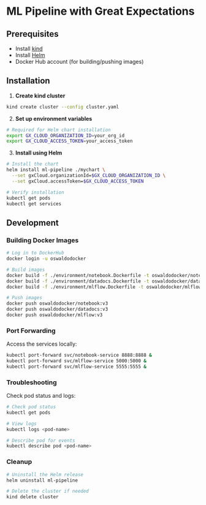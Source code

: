 # ML Pipeline with Great Expectations

## Prerequisites

- Install [kind](https://kind.sigs.k8s.io/docs/user/quick-start/#installation)
- Install [Helm](https://helm.sh/docs/intro/install/)
- Docker Hub account (for building/pushing images)

## Installation

1. **Create kind cluster**

```bash
kind create cluster --config cluster.yaml
```

2. **Set up environment variables**

```bash
# Required for Helm chart installation
export GX_CLOUD_ORGANIZATION_ID=your_org_id
export GX_CLOUD_ACCESS_TOKEN=your_access_token
```

3. **Install using Helm**

```bash
# Install the chart
helm install ml-pipeline ./mychart \
  --set gxCloud.organizationId=$GX_CLOUD_ORGANIZATION_ID \
  --set gxCloud.accessToken=$GX_CLOUD_ACCESS_TOKEN

# Verify installation
kubectl get pods
kubectl get services
```

## Development

### Building Docker Images

```bash
# Log in to DockerHub
docker login -u oswaldodocker

# Build images
docker build -f ./environment/notebook.Dockerfile -t oswaldodocker/notebook:v3 ./environment
docker build -f ./environment/datadocs.Dockerfile -t oswaldodocker/datadocs:v3 ./environment
docker build -f ./environment/mlflow.Dockerfile -t oswaldodocker/mlflow:v3 ./environment

# Push images
docker push oswaldodocker/notebook:v3
docker push oswaldodocker/datadocs:v3
docker push oswaldodocker/mlflow:v3
```

### Port Forwarding

Access the services locally:

```bash
kubectl port-forward svc/notebook-service 8888:8888 &
kubectl port-forward svc/mlflow-service 5000:5000 &
kubectl port-forward svc/mlflow-service 5555:5555 &
```

### Troubleshooting

Check pod status and logs:

```bash
# Check pod status
kubectl get pods

# View logs
kubectl logs <pod-name>

# Describe pod for events
kubectl describe pod <pod-name>
```

### Cleanup

```bash
# Uninstall the Helm release
helm uninstall ml-pipeline

# Delete the cluster if needed
kind delete cluster
```